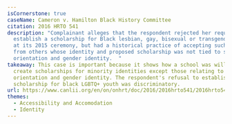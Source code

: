 ```yaml
---
isCornerstone: true
caseName: Cameron v. Hamilton Black History Committee
citation: 2016 HRTO 541
description: "Complainant alleges that the respondent rejected her request to
  establish a scholarship for Black lesbian, gay, bisexual or transgender youth
  at its 2015 ceremony, but had a historical practice of accepting such requests
  from others whose identity and proposed scholarship was not tied to sexual
  orientation and gender identity.  "
takeaway: This case is important because it shows how a school was willing to
  create scholarships for minority identities except those relating to sexual
  orientation and gender identity. The respondent's refusal to establish a
  scholarship for black LGBTQ+ youth was discriminatory.
url: https://www.canlii.org/en/on/onhrt/doc/2016/2016hrto541/2016hrto541.html?resultIndex=1
themes:
  - Accessibility and Accomodation
  - Identity
---
```


